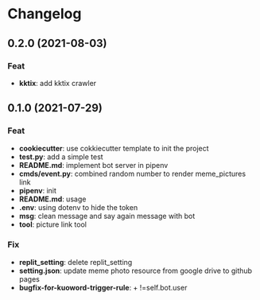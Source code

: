 # Changelog
## 0.2.0 (2021-08-03)

### Feat

- **kktix**: add kktix crawler

## 0.1.0 (2021-07-29)

### Feat

- **cookiecutter**: use cokkiecutter template to init the project
- **test.py**: add a simple test
- **README.md**: implement bot server in pipenv
- **cmds/event.py**: combined random number to render meme_pictures link
- **pipenv**: init
- **README.md**: usage
- **.env**: using dotenv to hide the token
- **msg**: clean message and say again message with bot
- **tool**: picture link tool

### Fix

- **replit_setting**: delete replit_setting
- **setting.json**: update meme photo resource from google drive to github pages
- **bugfix-for-kuoword-trigger-rule**: + !=self.bot.user
